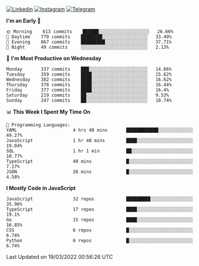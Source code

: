 [![Linkedin](https://img.shields.io/badge/-Archie-blue?style=flat-square&labelColor=gray&logo=Linkedin&logoColor=white&link=https://www.linkedin.com/in/archisdi)](https://www.linkedin.com/in/archisdi)
[![Instagram](https://img.shields.io/badge/-@archisdi-orange?style=flat-square&labelColor=gray&logo=Instagram&logoColor=white&link=https://www.instagram.com/archisdi)](https://www.instagram.com/archisdi)
[![Telegram](https://img.shields.io/badge/-aai-informational?style=flat-square&labelColor=gray&logo=telegram&logoColor=white&link=https://t.me/archisdi)](https://t.me/archisdi)

<!--START_SECTION:waka-->
**I'm an Early 🐤** 

```text
🌞 Morning    613 commits    ██████░░░░░░░░░░░░░░░░░░░   26.66% 
🌆 Daytime    770 commits    ████████░░░░░░░░░░░░░░░░░   33.49% 
🌃 Evening    867 commits    █████████░░░░░░░░░░░░░░░░   37.71% 
🌙 Night      49 commits     ░░░░░░░░░░░░░░░░░░░░░░░░░   2.13%

```
📅 **I'm Most Productive on Wednesday** 

```text
Monday       337 commits    ███░░░░░░░░░░░░░░░░░░░░░░   14.66% 
Tuesday      359 commits    ████░░░░░░░░░░░░░░░░░░░░░   15.62% 
Wednesday    382 commits    ████░░░░░░░░░░░░░░░░░░░░░   16.62% 
Thursday     378 commits    ████░░░░░░░░░░░░░░░░░░░░░   16.44% 
Friday       377 commits    ████░░░░░░░░░░░░░░░░░░░░░   16.4% 
Saturday     219 commits    ██░░░░░░░░░░░░░░░░░░░░░░░   9.53% 
Sunday       247 commits    ██░░░░░░░░░░░░░░░░░░░░░░░   10.74%

```


📊 **This Week I Spent My Time On** 

```text
💬 Programming Languages: 
YAML                     4 hrs 40 mins       ████████████░░░░░░░░░░░░░   49.27% 
JavaScript               1 hr 48 mins        ████░░░░░░░░░░░░░░░░░░░░░   19.04% 
SQL                      1 hr 1 min          ██░░░░░░░░░░░░░░░░░░░░░░░   10.77% 
TypeScript               40 mins             █░░░░░░░░░░░░░░░░░░░░░░░░   7.17% 
JSON                     26 mins             █░░░░░░░░░░░░░░░░░░░░░░░░   4.58%

```

**I Mostly Code in JavaScript** 

```text
JavaScript               32 repos            █████████░░░░░░░░░░░░░░░░   35.96% 
TypeScript               17 repos            ████░░░░░░░░░░░░░░░░░░░░░   19.1% 
Go                       15 repos            ████░░░░░░░░░░░░░░░░░░░░░   16.85% 
CSS                      6 repos             █░░░░░░░░░░░░░░░░░░░░░░░░   6.74% 
Python                   6 repos             █░░░░░░░░░░░░░░░░░░░░░░░░   6.74%

```



 Last Updated on 19/03/2022 00:56:26 UTC
<!--END_SECTION:waka-->
